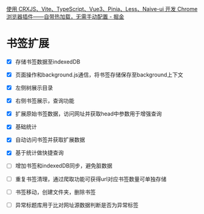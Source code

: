 [使用 CRXJS、Vite、TypeScript、Vue3、Pinia、Less、Naive-ui 开发 Chrome 浏览器插件——自带热加载，无需手动配置 - 掘金](https://juejin.cn/post/7330227149177028617)


# 书签扩展

- [x] 存储书签数据至indexedDB
- [x] 页面操作和background.js通信，将书签存储保存至background上下文
- [x] 左侧树展示目录
- [x] 右侧书签展示，查询功能
- [x] 扩展原始书签数据，访问网址并获取head中参数用于增强查询
- [x] 基础统计
- [x] 自动访问书签并获取扩展数据
- [x] 基于统计做快捷查询
- [ ] 增加书签和indexedDB同步，避免脏数据 
- [ ] 重复书签清理，通过爬取功能可获得url对应书签数量可单独存储
- [ ] 书签移动，创建文件夹，删除书签
- [ ] 异常标题库用于比对网址源数据判断是否为异常标签

